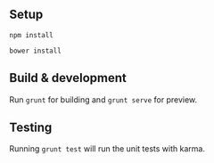 ## Setup

`npm install`

`bower install`

## Build & development

Run `grunt` for building and `grunt serve` for preview.

## Testing

Running `grunt test` will run the unit tests with karma.

